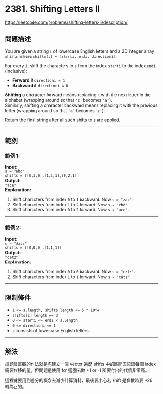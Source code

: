 # 2381. Shifting Letters II
https://leetcode.com/problems/shifting-letters-ii/description/

## 問題描述
You are given a string `s` of lowercase English letters and a 2D integer array `shifts` where `shifts[i] = [starti, endi, directioni]`.  

For every `i`, shift the characters in `s` from the index `starti` to the index `endi` (inclusive):  
- **Forward** if `directioni = 1`  
- **Backward** if `directioni = 0`  

**Shifting** a character forward means replacing it with the next letter in the alphabet (wrapping around so that `'z'` becomes `'a'`).   
Similarly, shifting a character backward means replacing it with the previous letter (wrapping around so that `'a'` becomes `'z'`).  

Return the final string after all such shifts to `s` are applied.

---

## 範例
### 範例 1:
**Input:**  
`s = "abc"`  
`shifts = [[0,1,0],[1,2,1],[0,2,1]]`  
**Output:**  
`"ace"`  
**Explanation:**  
1. Shift characters from index `0` to `1` backward. Now `s = "zac"`.  
2. Shift characters from index `1` to `2` forward. Now `s = "zbd"`.  
3. Shift characters from index `0` to `2` forward. Now `s = "ace"`.  

---

### 範例 2:
**Input:**  
`s = "dztz"`  
`shifts = [[0,0,0],[1,1,1]]`  
**Output:**  
`"catz"`  
**Explanation:**  
1. Shift characters from index `0` to `0` backward. Now `s = "cztz"`.  
2. Shift characters from index `1` to `1` forward. Now `s = "catz"`.  

---

## 限制條件
- `1 <= s.length, shifts.length <= 5 * 10^4`  
- `shifts[i].length == 3`  
- `0 <= starti <= endi < s.length`  
- `0 <= directioni <= 1`  
- `s` consists of lowercase English letters.  


---

## 解法
這題很直觀的作法就是先建立一個 vector 遍歷 shifts 中的區間去紀錄每個 index 需要位移的量，但問題是使用 for 迴圈去做 +1 or -1 所要付出的代價非常高。

這裡就要用到差分的概念去減少計算消耗，最後要小心若 shift 是負數時要 +26 轉為正的。